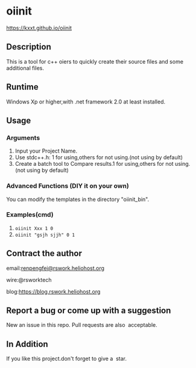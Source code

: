 # oiinit
https://kxxt.github.io/oiinit

## Description
This is a tool for c++ oiers to quickly create their source files and some additional files.

## Runtime
Windows Xp or higher,with .net framework 2.0 at least installed.

## Usage

### Arguments
1. Input your Project Name.
2. Use stdc++.h: 1 for using,others for not using.(not using by default)
3. Create a batch tool to Compare results.1 for using,others for not using.(not using by default)

### Advanced Functions (DIY it on your own)
You can modify the templates in the directory "oiinit_bin".

### Examples(cmd)
1. `oiinit Xxx 1 0`
2. `oiinit "gsjh sjjh" 0 1`

## Contract the author
email:renpengfei@rswork.heliohost.org

wire:@rsworktech

blog:https://blog.rswork.heliohost.org

## Report a bug or come up with a suggestion
New an issue in this repo.
Pull requests are also  acceptable.

## In Addition
If you like this project.don't forget to give a  star.
